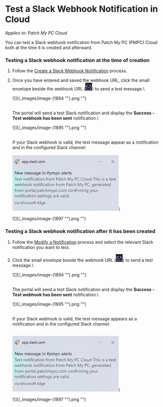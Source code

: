# Test a Slack Webhook Notification in Cloud

_Applies to: Patch My PC Cloud_

You can test a Slack webhook notification from Patch My PC (PMPC) Cloud both at the time it is created and afterward.

### Testing a Slack webhook notification at the time of creation

1. Follow the [Create a Slack Webhook Notification](../create-a-slack-webhook-notification-in-cloud.md) process.
2.  Once you have entered and saved the webhook URL, click the small envelope beside the webhook URL (![](<../../../../.gitbook/assets/image (1900).png>)) to send a test message.\


    ![](/_images/image-(1894 "").png "")

    \
    The portal will send a test Slack notification and display the **Success - Test webhook has been sent** notification.\


    ![](/_images/image-(1895 "").png "")

    \
    If your Slack webhook is valid, the test message appear as a notification and in the configured Slack channel:\
    \
    ![Slack notification](<../../../../.gitbook/assets/image (1896).png>)\


    ![](/_images/image-(1897 "").png "")

### Testing a Slack webhook notification after it has been created

1. Follow the [Modify a Notification](../modify-a-cloud-notification.md) process and select the relevant Slack notification you want to test.
2.  Click the small envelope beside the webhook URL (![](<../../../../.gitbook/assets/image (1900).png>)) to send a test message.\


    ![](/_images/image-(1894 "").png "")

    \
    The portal will send a test Slack notification and display the **Success - Test webhook has been sent** notification.\


    ![](/_images/image-(1895 "").png "")

    \
    If your Slack webhook is valid, the test message appears as a notification and in the configured Slack channel:

    \
    ![Slack notification](<../../../../.gitbook/assets/image (1896).png>)\


    ![](/_images/image-(1897 "").png "")
